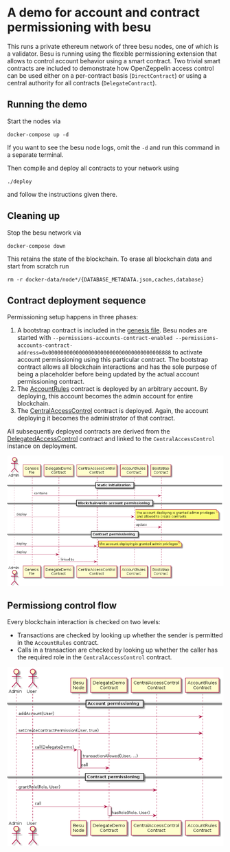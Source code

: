 A demo for account and contract permissioning with besu
=======================================================

This runs a private ethereum network of three besu nodes, one of which is a validator.
Besu is running using the flexible permissioning extension that allows to control account behavior using a smart contract.
Two trivial smart contracts are included to demonstrate how OpenZeppelin access control can be used either on a per-contract basis (`DirectContract`) or using a central authority for all contracts (`DelegateContract`).

Running the demo
----------------

Start the nodes via

    docker-compose up -d

If you want to see the besu node logs, omit the `-d` and run this command in a separate terminal.

Then compile and deploy all contracts to your network using

    ./deploy

and follow the instructions given there.

Cleaning up
-----------

Stop the besu network via

    docker-compose down

This retains the state of the blockchain. To erase all blockchain data and start from scratch run

    rm -r docker-data/node*/{DATABASE_METADATA.json,caches,database}

Contract deployment sequence
----------------------------

Permissioning setup happens in three phases:

1. A bootstrap contract is included in the [genesis file](/docker-config/genesis.json).
   Besu nodes are started with `--permissions-accounts-contract-enabled --permissions-accounts-contract-address=0x0000000000000000000000000000000000008888` to activate account permissioning using this particular contract.
   The bootstrap contract allows all blockchain interactions and has the sole purpose of being a placeholder before being updated by the actual account permissioning contract.
2. The [AccountRules](/permissioning-smart-contract/contracts/AccountRules.sol) contract is deployed by an arbitrary account.
   By deploying, this account becomes the admin account for entire blockchain.
3. The [CentralAccessControl](/contracts/CentralAccessControl.sol) contract is deployed.
   Again, the account deploying it becomes the administrator of that contract.

All subsequently deployed contracts are derived from the [DelegatedAccessControl](/contracts/DelegatedAccessControl.sol) contract and linked to the `CentralAccessControl` instance on deployment.

![Contract deployment sequence UML diagram](contract-deployment.png)

Permissiong control flow
------------------------

Every blockchain interaction is checked on two levels:
* Transactions are checked by looking up whether the sender is permitted in the `AccountRules` contract.
* Calls in a transaction are checked by looking up whether the caller has the required role in the `CentralAccessControl` contract.

![Permissiong control flow UML diagram](contract-calls.png)
